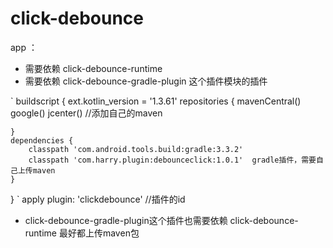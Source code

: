 # click-debounce
app ：
- 需要依赖 click-debounce-runtime 
- 需要依赖 click-debounce-gradle-plugin 这个插件模块的插件 
  
` buildscript {
  ext.kotlin_version = '1.3.61'
  repositories {
  mavenCentral()
        google()
        jcenter()
    //添加自己的maven

    }
    dependencies {
        classpath 'com.android.tools.build:gradle:3.3.2'
        classpath 'com.harry.plugin:debounceclick:1.0.1'  gradle插件，需要自己上传maven
    }
} `
apply plugin: 'clickdebounce'  //插件的id
- click-debounce-gradle-plugin这个插件也需要依赖 click-debounce-runtime  最好都上传maven包

